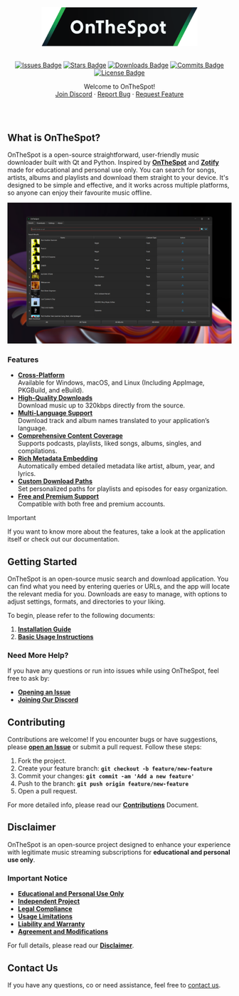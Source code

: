 <div align="center">

<div style="text-align: center;">
  <picture>
    <source media="(prefers-color-scheme: dark)" srcset="assets/01_Logo/Repository-Logo.png">
    <source media="(prefers-color-scheme: light)" srcset="assets/01_Logo/Repository-Logo.png">
    <img src="assets/01_Logo/Repository-Logo.png" alt="Logo of OnTheSpot" width="350px">
  </picture>
</div>

<br>

[![Issues Badge][issues-shield]][issues-url]
[![Stars Badge][stars-shield]][stars-url]
[![Downloads Badge][downloads-shield]][downloads-url]
[![Commits Badge][commits-shield]][commits-url]
[![License Badge][license-shield]][license-url]

   <p>
      Welcome to OnTheSpot!
      <br />
      <a href="https://discord.gg/">Join Discord</a>
      ·
      <a href="https://github.com/V1p3rOne/OnTheSpot-Development/issues/new?assignees=&labels=bug&projects=&template=bug-report.yml">Report Bug</a>
      ·
      <a href="https://github.com/V1p3rOne/OnTheSpot-Development/issues/new?assignees=&labels=enhancement&projects=&template=feature_request.yml">Request Feature</a>
   </p>
   <br>
</div>

<br>

## What is OnTheSpot?

OnTheSpot is a open-source straightforward, user-friendly music downloader built with Qt and Python. Inspired by [**OnTheSpot**](https://github.com/casualsnek/onthespot) and [**Zotify**](https://github.com/zotify-dev/zotify) made for educational and personal use only. You can search for songs, artists, albums and playlists and download them straight to your device. It's designed to be simple and effective, and it works across multiple platforms, so anyone can enjoy their favourite music offline.

<img src="assets/02_Images/IMG_Overview.png">

### Features

- [**Cross-Platform**](https://github.com/justin025/onthespot/releases)<br>Available for Windows, macOS, and Linux (Including AppImage, PKGBuild, and eBuild).
- [**High-Quality Downloads**](https://github.com/justin025/onthespot/releases)<br>Download music up to 320kbps directly from the source.
- [**Multi-Language Support**](https://github.com/justin025/onthespot/releases)<br>Download track and album names translated to your application’s language.
- [**Comprehensive Content Coverage**](https://github.com/justin025/onthespot/releases)<br>Supports podcasts, playlists, liked songs, albums, singles, and compilations.
- [**Rich Metadata Embedding**](https://github.com/justin025/onthespot/releases)<br>Automatically embed detailed metadata like artist, album, year, and lyrics.
- [**Custom Download Paths**](https://github.com/justin025/onthespot/releases)<br>Set personalized paths for playlists and episodes for easy organization.
- [**Free and Premium Support**](https://github.com/justin025/onthespot/releases)<br>Compatible with both free and premium accounts.

> [!IMPORTANT]  
> If you want to know more about the features, take a look at the application itself or check out our documentation.

## Getting Started

OnTheSpot is an open-source music search and download application. You can find what you need by entering queries or URLs, and the app will locate the relevant media for you. Downloads are easy to manage, with options to adjust settings, formats, and directories to your liking.

To begin, please refer to the following documents:

1. [**Installation Guide**](documentation/installation.md)
2. [**Basic Usage Instructions**](documentation/usage.md)

### Need More Help?

If you have any questions or run into issues while using OnTheSpot, feel free to ask by:

- [**Opening an Issue**](https://github.com/justin025/onthespot/issues)
- [**Joining Our Discord**](https://discord.gg/)

## Contributing

Contributions are welcome! If you encounter bugs or have suggestions, please [**open an Issue**](https://github.com/justin025/onthespot/issues) or submit a pull request. Follow these steps:

1. Fork the project.
2. Create your feature branch: **`git checkout -b feature/new-feature`**
3. Commit your changes: **`git commit -am 'Add a new feature'`**
4. Push to the branch: **`git push origin feature/new-feature`**
5. Open a pull request.

For more detailed info, please read our [**Contributions**](documentation/contributing.md) Document.

## Disclaimer

OnTheSpot is an open-source project designed to enhance your experience with legitimate music streaming subscriptions for **educational and personal use only**.

### Important Notice

- [**Educational and Personal Use Only**](documentation/disclaimer.md#1-purpose-and-use)
- [**Independent Project**](documentation/disclaimer.md#2-no-affiliation)
- [**Legal Compliance**](documentation/disclaimer.md#3-legal-compliance)
- [**Usage Limitations**](documentation/disclaimer.md#4-usage-limitations)
- [**Liability and Warranty**](documentation/disclaimer.md#5-liability-and-warranty)
- [**Agreement and Modifications**](documentation/disclaimer.md#6-agreement-and-modifications)

For full details, please read our [**Disclaimer**](documentation/disclaimer.md).

## Contact Us

If you have any questions, co or need assistance, feel free to [contact us](mailto:your-email@example.com).

<!-- Issues Badge -->
[issues-shield]: https://img.shields.io/github/issues/justin025/onthespot?style=flat&label=Issues&labelColor=2B2B2B&color=26ACD9
[issues-url]: https://github.com/justin025/onthespot/issues
<!-- Stars Badge -->
[stars-shield]: https://img.shields.io/github/stars/justin025/onthespot?style=flat&label=Stars&labelColor=2B2B2B&color=2671D9
[stars-url]: https://github.com/justin025/onthespot/stargazers
<!-- Downloads Badge -->
[downloads-shield]: https://img.shields.io/github/downloads/justin025/onthespot/total.svg?style=flat&label=Downloads&labelColor=2B2B2B&color=D92674
[downloads-url]: https://github.com/justin025/onthespot/releases/
<!-- Commits Badge -->
[commits-shield]: https://img.shields.io/github/commit-activity/m/justin025/onthespot?style=flat&label=Commits&labelColor=2B2B2B&color=D92926
[commits-url]: https://github.com/justin025/onthespot/commits/main
<!-- License Badge -->
[license-shield]: https://img.shields.io/github/license/justin025/onthespot?style=flat&label=License&labelColor=2B2B2B&color=D95326
[license-url]: https://github.com/justin025/onthespot/blob/main/LICENSE
